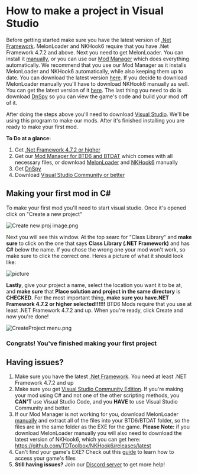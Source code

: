 # How to make a project in Visual Studio
Before getting started make sure you have the latest version of [.Net Framework](https://dotnet.microsoft.com/download/dotnet-framework). MelonLoader and NKHook6 require that you have .Net Framework 4.7.2 and above. Next you need to get MelonLoader. You can install it [manually](https://github.com/HerpDerpinstine/MelonLoader/releases/latest), or you can use our [Mod Manager](https://github.com/TDToolbox/BTD6-Mod-Manager) which does everything automatically. We recommend that you use our Mod Manager as it installs MelonLoader and NKHook6 automatically, while also keeping them up to date. You can download the latest version [here](https://github.com/TDToolbox/BTD6-Mod-Manager/releases/latest). If you decide to download MelonLoader manually you'll have to download NKHook6 manually as well. You can get the latest version of it [here](https://github.com/TDToolbox/NKHook6/releases/latest). The last thing you need to do is download [DnSpy](https://github.com/0xd4d/dnSpy/releases/latest) so you can view the game's code and build your mod off of it. 

After doing the steps above you'll need to download [Visual Studio](https://visualstudio.microsoft.com/). We'll be using this program to make our mods. After it's finished installing you are ready to make your first mod.

**To Do at a glance:**
1. Get [.Net Framework 4.7.2 or higher](https://dotnet.microsoft.com/download/dotnet-framework)
2. Get our [Mod Manager for BTD6 and BTDAT](https://github.com/TDToolbox/BTD6-Mod-Manager/releases/latest) which comes with all necessary files, or download [MelonLoader](https://github.com/HerpDerpinstine/MelonLoader/releases/latest) and [NKHook6](https://github.com/TDToolbox/NKHook6/releases/latest) manually
3. Get [DnSpy](https://github.com/0xd4d/dnSpy/releases/latest)
4. Download [Visual Studio Community or better](https://visualstudio.microsoft.com/)


## Making your first mod in C#
To make your first mod you'll need to start visual studio. Once it's opened click on "Create a new project"

![Create new proj image.png](https://cdn.discordapp.com/attachments/619054151967703061/759096827281932358/unknown.png)


Next you will see this window. At the top searc for "Class Library" and **make sure** to click on the one that says **Class Library (.NET Framework)** and has **C#** below the name. If you chose the wrong one your mod won't work, so make sure to click the correct one. Heres a picture of what it should look like: 

![picture](https://media.discordapp.net/attachments/619054151967703061/759103567562145812/git_test_1.png?width=942&height=651)


**Lastly**, give your project a name, select the location you want it to be at, and **make sure** that **Place solution and project in the same directory** is **CHECKED**. For the most important thing, **make sure you have.NET Framework 4.7.2 or higher selected!!!!!!** BTD6 Mods require that you use at least .NET Framework 4.7.2 and up. When you're ready, click Create and now you're done! 

![CreateProject menu.png](https://cdn.discordapp.com/attachments/619054151967703061/759107756543705148/unknown.png)

### Congrats! You've finished making your first project

## Having issues?
1. Make sure you have the latest [.Net Framework](https://dotnet.microsoft.com/download/dotnet-framework). You need at least .NET Framework 4.7.2 and up
2. Make sure you get [Visual Studio Community Edition](https://visualstudio.microsoft.com/thank-you-downloading-visual-studio/?sku=Community&rel=16). If you're making your mod using C# and not one of the other scripting methods, you **CAN'T** use Visual Studio Code, and you **HAVE** to use Visual Studio Community and better.
3. If our Mod Manager is not working for you, download MelonLoader [manually](https://github.com/HerpDerpinstine/MelonLoader/releases/latest) and extract all of the files into your BTD6/BTDAT folder, so the files are in the same folder as the EXE for the game. **Please Note:** if you download MelonLoader manually you will also need to download the latest version of NKHook6, which you can get here: https://github.com/TDToolbox/NKHook6/releases/latest
4. Can't find your game's EXE? Check out this [guide](https://steamcommunity.com/sharedfiles/filedetails/?id=760447682) to learn how to access your game's files
5. **Still having issues?** Join our [Discord server](https://discord.gg/VADMF2M) to get more help!
